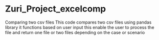 # Zuri_Project_excelcomp
 Comparing two csv files
This code compares two csv files using pandas library
it functions based on user input 
this enable the user to process the file and return one file or two files depending on the case or scenario
